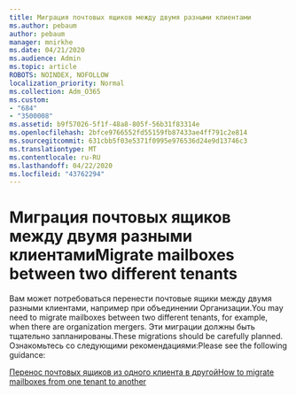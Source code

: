 ```yaml
---
title: Миграция почтовых ящиков между двумя разными клиентами
ms.author: pebaum
author: pebaum
manager: mnirkhe
ms.date: 04/21/2020
ms.audience: Admin
ms.topic: article
ROBOTS: NOINDEX, NOFOLLOW
localization_priority: Normal
ms.collection: Adm_O365
ms.custom:
- "684"
- "3500008"
ms.assetid: b9f57026-5f1f-48a8-805f-56b31f83314e
ms.openlocfilehash: 2bfce9766552fd55159fb87433ae4ff791c2e814
ms.sourcegitcommit: 631cbb5f03e5371f0995e976536d24e9d13746c3
ms.translationtype: MT
ms.contentlocale: ru-RU
ms.lasthandoff: 04/22/2020
ms.locfileid: "43762294"
---
```

# <a name="migrate-mailboxes-between-two-different-tenants"></a><span data-ttu-id="738d6-102">Миграция почтовых ящиков между двумя разными клиентами</span><span class="sxs-lookup"><span data-stu-id="738d6-102">Migrate mailboxes between two different tenants</span></span>

<span data-ttu-id="738d6-103">Вам может потребоваться перенести почтовые ящики между двумя разными клиентами, например при объединении Организации.</span><span class="sxs-lookup"><span data-stu-id="738d6-103">You may need to migrate mailboxes between two different tenants, for example, when there are organization mergers.</span></span> <span data-ttu-id="738d6-104">Эти миграции должны быть тщательно запланированы.</span><span class="sxs-lookup"><span data-stu-id="738d6-104">These migrations should be carefully planned.</span></span> <span data-ttu-id="738d6-105">Ознакомьтесь со следующими рекомендациями:</span><span class="sxs-lookup"><span data-stu-id="738d6-105">Please see the following guidance:</span></span>
  
[<span data-ttu-id="738d6-106">Перенос почтовых ящиков из одного клиента в другой</span><span class="sxs-lookup"><span data-stu-id="738d6-106">How to migrate mailboxes from one tenant to another</span></span>](https://docs.microsoft.com/Exchange/mailbox-migration/migrate-mailboxes-across-tenants)
  